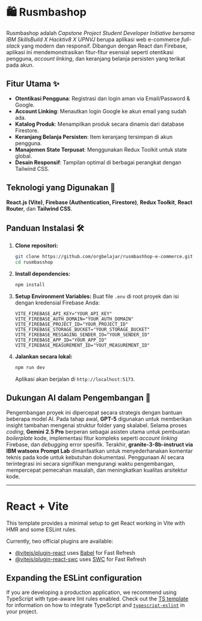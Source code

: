# 🛍️ Rusmbashop

Rusmbashop adalah *Capstone Project Student Developer Initiative bersama IBM SkillsBuild X Hacktiv8 X UPNVJ* berupa aplikasi web e-commerce *full-stack* yang modern dan responsif. Dibangun dengan React dan Firebase, aplikasi ini mendemonstrasikan fitur-fitur esensial seperti otentikasi pengguna, *account linking*, dan keranjang belanja persisten yang terikat pada akun.

## Fitur Utama ✨

* **Otentikasi Pengguna**: Registrasi dan login aman via Email/Password & Google.
* **Account Linking**: Menautkan login Google ke akun email yang sudah ada.
* **Katalog Produk**: Menampilkan produk secara dinamis dari database Firestore.
* **Keranjang Belanja Persisten**: Item keranjang tersimpan di akun pengguna.
* **Manajemen State Terpusat**: Menggunakan Redux Toolkit untuk state global.
* **Desain Responsif**: Tampilan optimal di berbagai perangkat dengan Tailwind CSS.

## Teknologi yang Digunakan 🚀

**React.js (Vite)**, **Firebase (Authentication, Firestore)**, **Redux Toolkit**, **React Router**, dan **Tailwind CSS**.

## Panduan Instalasi 🛠️

1.  **Clone repositori:**
    ```bash
    git clone https://github.com/orgbelajar/rusmbashhop-e-commerce.git
    cd rusmbasshop
    ```

2.  **Install dependencies:**
    ```bash
    npm install
    ```

3.  **Setup Environment Variables:**
    Buat file `.env` di root proyek dan isi dengan kredensial Firebase Anda:
    
    ```env
    VITE_FIREBASE_API_KEY="YOUR_API_KEY"
    VITE_FIREBASE_AUTH_DOMAIN="YOUR_AUTH_DOMAIN"
    VITE_FIREBASE_PROJECT_ID="YOUR_PROJECT_ID"
    VITE_FIREBASE_STORAGE_BUCKET="YOUR_STORAGE_BUCKET"
    VITE_FIREBASE_MESSAGING_SENDER_ID="YOUR_SENDER_ID"
    VITE_FIREBASE_APP_ID="YOUR_APP_ID"
    VITE_FIREBASE_MEASUREMENT_ID="YOUT_MEASUREMENT_ID"

4.  **Jalankan secara lokal:**
    ```bash
    npm run dev
    ```
    Aplikasi akan berjalan di `http://localhost:5173`.

## Dukungan AI dalam Pengembangan 🤖

Pengembangan proyek ini dipercepat secara strategis dengan bantuan beberapa model AI. Pada tahap awal, **GPT-5** digunakan untuk memberikan insight tambahan mengenai struktur folder yang skalabel. Selama proses *coding*, **Gemini 2.5 Pro** berperan sebagai asisten utama untuk pembuatan *boilerplate* kode, implementasi fitur kompleks seperti *account linking* Firebase, dan *debugging* error spesifik. Terakhir, **granite-3-8b-instruct via IBM watsonx Prompt Lab** dimanfaatkan untuk menyederhanakan komentar teknis pada kode untuk kebutuhan dokumentasi. Penggunaan AI secara terintegrasi ini secara signifikan mengurangi waktu pengembangan, mempercepat pemecahan masalah, dan meningkatkan kualitas arsitektur kode.

---

# React + Vite

This template provides a minimal setup to get React working in Vite with HMR and some ESLint rules.

Currently, two official plugins are available:

- [@vitejs/plugin-react](https://github.com/vitejs/vite-plugin-react/blob/main/packages/plugin-react) uses [Babel](https://babeljs.io/) for Fast Refresh
- [@vitejs/plugin-react-swc](https://github.com/vitejs/vite-plugin-react/blob/main/packages/plugin-react-swc) uses [SWC](https://swc.rs/) for Fast Refresh

## Expanding the ESLint configuration

If you are developing a production application, we recommend using TypeScript with type-aware lint rules enabled. Check out the [TS template](https://github.com/vitejs/vite/tree/main/packages/create-vite/template-react-ts) for information on how to integrate TypeScript and [`typescript-eslint`](https://typescript-eslint.io) in your project.
